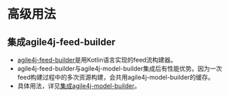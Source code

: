 # 高级用法

## 集成agile4j-feed-builder
* [agile4j-feed-builder](https://github.com/agile4j/agile4j-feed-builder)是用Kotlin语言实现的feed流构建器。
* agile4j-feed-builder与agile4j-model-builder集成后有性能优势。因为一次feed构建过程中的多次资源构建，会共用agile4j-model-builder的缓存。
* 具体用法，详见[集成agile4j-model-builder](https://github.com/agile4j/agile4j-feed-builder#%E9%9B%86%E6%88%90agile4j-model-builder)。

